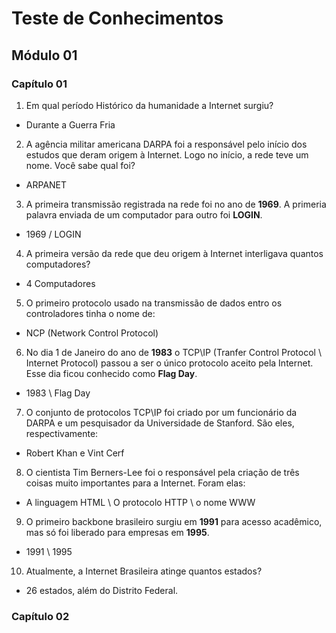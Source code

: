 # Teste de Conhecimentos

## Módulo 01

### Capítulo 01
1. Em qual período Histórico da humanidade a Internet surgiu?
* Durante a Guerra Fria

2. A agência militar americana DARPA foi a responsável pelo início dos estudos que deram origem à Internet. Logo no início, a rede teve um nome. Você sabe qual foi?
* ARPANET

3. A primeira transmissão registrada na rede foi no ano de **1969**. A primeria palavra enviada de um computador para outro foi **LOGIN**.
* 1969 / LOGIN

4. A primeira versão da rede que deu origem à Internet interligava quantos computadores?
* 4 Computadores

5. O primeiro protocolo usado na transmissão de dados entro os controladores tinha o nome de:
* NCP (Network Control Protocol)

6. No dia 1 de Janeiro do ano de **1983** o TCP\IP (Tranfer Control Protocol \ Internet Protocol) passou a ser o único protocolo aceito pela Internet. Esse dia ficou conhecido como **Flag Day**.
* 1983 \ Flag Day

7. O conjunto de protocolos TCP\IP foi criado por um funcionário da DARPA e um pesquisador da Universidade de Stanford. São eles, respectivamente:
* Robert Khan e Vint Cerf

8. O cientista Tim Berners-Lee foi o responsável pela criação de três coisas muito importantes para a Internet. Foram elas:
* A linguagem HTML \ O protocolo HTTP \ o nome WWW

9. O primeiro backbone brasileiro surgiu em **1991** para acesso acadêmico, mas só foi liberado para empresas em **1995**.
* 1991 \ 1995

10. Atualmente, a Internet Brasileira atinge quantos estados?
* 26 estados, além do Distrito Federal.

### Capítulo 02
